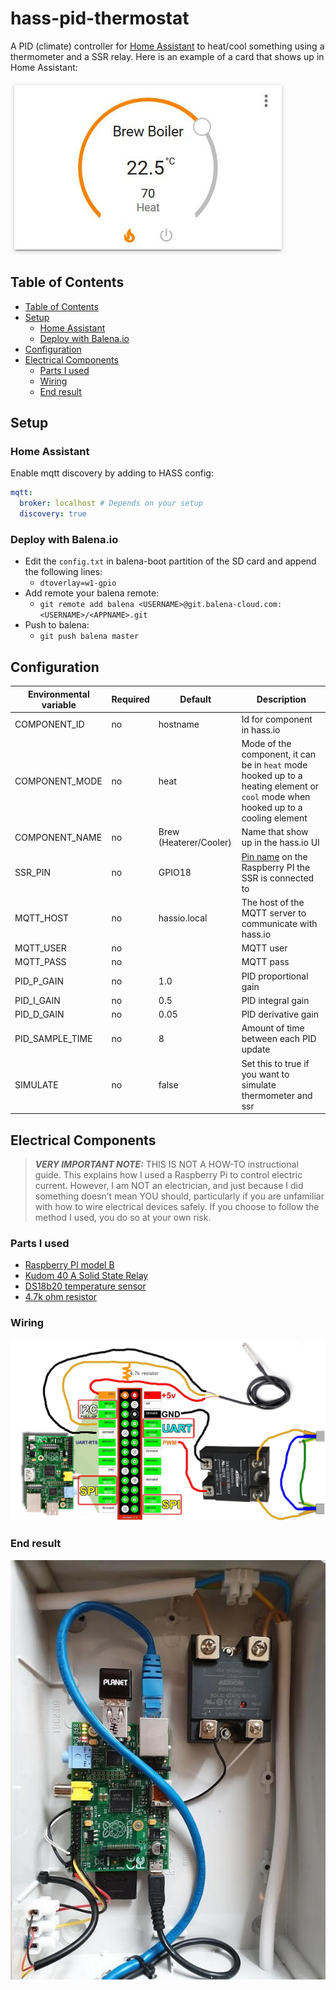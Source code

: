 <h1>hass-pid-thermostat</h1>

A PID (climate) controller for [Home Assistant](https://www.home-assistant.io/) to heat/cool something using a thermometer and a SSR relay. Here is an example of a card that shows up in Home Assistant:

![Card](docs/hass_card.jpg)

## Table of Contents

- [Table of Contents](#table-of-contents)
- [Setup](#setup)
  - [Home Assistant](#home-assistant)
  - [Deploy with Balena.io](#deploy-with-balenaio)
- [Configuration](#configuration)
- [Electrical Components](#electrical-components)
  - [Parts I used](#parts-i-used)
  - [Wiring](#wiring)
  - [End result](#end-result)

## Setup

### Home Assistant

Enable mqtt discovery by adding to HASS config:

```yaml
mqtt:
  broker: localhost # Depends on your setup
  discovery: true
```

### Deploy with Balena.io

* Edit the `config.txt` in balena-boot partition of the SD card and append the following lines:
    * `dtoverlay=w1-gpio`
* Add remote your balena remote:
    * `git remote add balena <USERNAME>@git.balena-cloud.com:<USERNAME>/<APPNAME>.git`
* Push to balena:
    * `git push balena master`

## Configuration

| Environmental variable | Required | Default                     | Description                                                                                                                       |
| ---------------------- | -------- | --------------------------- | --------------------------------------------------------------------------------------------------------------------------------- |
| COMPONENT_ID           | no       | hostname                    | Id for component in hass.io                                                                                                       |
| COMPONENT_MODE         | no       | heat                        | Mode of the component, it can be in `heat` mode hooked up to a heating element or `cool` mode when hooked up to a cooling element |
| COMPONENT_NAME         | no       | Brew (Heaterer/Cooler)      | Name that show up in the hass.io UI                                                                                               |
| SSR_PIN                | no       | GPIO18                      | [Pin name](https://gpiozero.readthedocs.io/en/stable/recipes.html#pin-numbering) on the Raspberry PI the SSR is connected to      |
| MQTT_HOST              | no       | hassio.local                | The host of the MQTT server to communicate with hass.io                                                                           |
| MQTT_USER              | no       |                             | MQTT user                                                                                                                         |
| MQTT_PASS              | no       |                             | MQTT pass                                                                                                                         |
| PID_P_GAIN             | no       | 1.0                         | PID proportional gain                                                                                                             |
| PID_I_GAIN             | no       | 0.5                         | PID integral gain                                                                                                                 |
| PID_D_GAIN             | no       | 0.05                        | PID derivative gain                                                                                                               |
| PID_SAMPLE_TIME        | no       | 8                           | Amount of time between each PID update                                                                                            |
| SIMULATE               | no       | false                       | Set this to true if you want to simulate thermometer and ssr                                                                      |

## Electrical Components

> **_VERY IMPORTANT NOTE:_**  THIS IS NOT A HOW-TO instructional guide. This explains how I used a Raspberry Pi to control electric current. However, I am NOT an electrician, and just because I did something doesn’t mean YOU should, particularly if you are unfamiliar with how to wire electrical devices safely. If you choose to follow the method I used, you do so at your own risk.

### Parts I used

* [Raspberry PI model B](https://www.google.com/search?q=Raspberry+PI+Model+B)
* [Kudom 40 A Solid State Relay](https://www.google.com/search?q=Kudom+40+A+Solid+State+Relay)
* [DS18b20 temperature sensor](https://www.google.com/search?q=ds18b20+temperature+sensor)
* [4.7k ohm resistor](https://www.google.com/search?q=4.7k+ohm+resistor)

### Wiring

![Wiring1](docs/wiring1.jpg)

### End result

![Wiring2](docs/wiring2.jpg)
